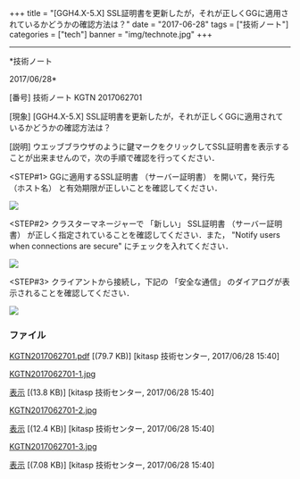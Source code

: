 ﻿+++
title = "[GGH4.X-5.X] SSL証明書を更新したが，それが正しくGGに適用されているかどうかの確認方法は？"
date = "2017-06-28"
tags = ["技術ノート"]
categories = ["tech"]
banner = "img/technote.jpg"
+++

-----------------------------------------------------------------------------------------------------------------------------

*技術ノート

2017/06/28*


[番号]
技術ノート KGTN 2017062701

[現象]
[GGH4.X-5.X]
SSL証明書を更新したが，それが正しくGGに適用されているかどうかの確認方法は？

[説明]
ウエッブブラウザのように鍵マークをクリックしてSSL証明書を表示することが出来ませんので，次の手順で確認を行ってください．

<STEP#1>
GGに適用するSSL証明書 （サーバー証明書） を開いて，発行先 （ホスト名）
と有効期限が正しいことを確認してください．

![](http://techreport.kitasp.net/attachments/download/3731/KGTN2017062701-1.jpg)

<STEP#2>
クラスターマネージャーで 「新しい」 SSL証明書 （サーバー証明書）
が正しく指定されていることを確認してください．また， "Notify users when
connections are secure" にチェックを入れてください．

![](http://techreport.kitasp.net/attachments/download/3732/KGTN2017062701-2.jpg)

<STEP#3>
クライアントから接続し，下記の 「安全な通信」
のダイアログが表示されることを確認してください．

![](http://techreport.kitasp.net/attachments/download/3733/KGTN2017062701-3.jpg)


### ファイル

 
 


[KGTN2017062701.pdf](http://techreport.kitasp.net/attachments/download/3730/KGTN2017062701.pdf)
 [(79.7 KB)] [kitasp 技術センター, 2017/06/28
15:40]

[KGTN2017062701-1.jpg](http://techreport.kitasp.net/attachments/download/3731/KGTN2017062701-1.jpg)

[表示](http://techreport.kitasp.net/attachments/3731/KGTN2017062701-1.jpg "表示")
 [(13.8 KB)] [kitasp 技術センター, 2017/06/28
15:40]

[KGTN2017062701-2.jpg](http://techreport.kitasp.net/attachments/download/3732/KGTN2017062701-2.jpg)

[表示](http://techreport.kitasp.net/attachments/3732/KGTN2017062701-2.jpg "表示")
 [(12.4 KB)] [kitasp 技術センター, 2017/06/28
15:40]

[KGTN2017062701-3.jpg](http://techreport.kitasp.net/attachments/download/3733/KGTN2017062701-3.jpg)

[表示](http://techreport.kitasp.net/attachments/3733/KGTN2017062701-3.jpg "表示")
 [(7.08 KB)] [kitasp 技術センター, 2017/06/28
15:40]


 


 

